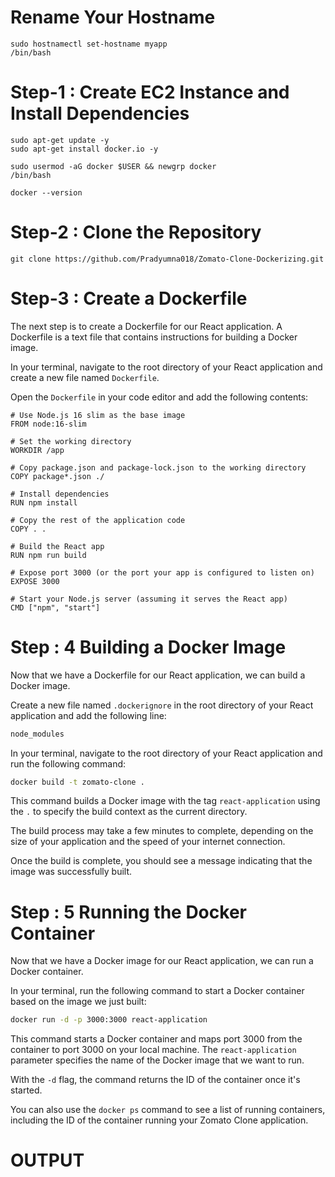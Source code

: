 # Rename Your Hostname 
```
sudo hostnamectl set-hostname myapp
/bin/bash
```
# Step-1 : Create EC2 Instance and Install Dependencies
```
sudo apt-get update -y
sudo apt-get install docker.io -y
```
```
sudo usermod -aG docker $USER && newgrp docker
/bin/bash
```
```
docker --version
```
# Step-2 : Clone the Repository
```
git clone https://github.com/Pradyumna018/Zomato-Clone-Dockerizing.git
```
# Step-3 : Create a Dockerfile

The next step is to create a Dockerfile for our React application. A Dockerfile is a text file that contains instructions for building a Docker image.

In your terminal, navigate to the root directory of your React application and create a new file named `Dockerfile`.

Open the `Dockerfile` in your code editor and add the following contents:
```
# Use Node.js 16 slim as the base image
FROM node:16-slim

# Set the working directory
WORKDIR /app

# Copy package.json and package-lock.json to the working directory
COPY package*.json ./

# Install dependencies
RUN npm install

# Copy the rest of the application code
COPY . .

# Build the React app
RUN npm run build

# Expose port 3000 (or the port your app is configured to listen on)
EXPOSE 3000

# Start your Node.js server (assuming it serves the React app)
CMD ["npm", "start"]
```
# Step : 4 Building a Docker Image

Now that we have a Dockerfile for our React application, we can build a Docker image.

Create a new file named `.dockerignore` in the root directory of your React application and add the following line:

```bash
node_modules
```

In your terminal, navigate to the root directory of your React application and run the following command:

```bash
docker build -t zomato-clone .
```

This command builds a Docker image with the tag `react-application` using the `.` to specify the build context as the current directory.

The build process may take a few minutes to complete, depending on the size of your application and the speed of your internet connection.

Once the build is complete, you should see a message indicating that the image was successfully built.
# Step : 5 Running the Docker Container

Now that we have a Docker image for our React application, we can run a Docker container.

In your terminal, run the following command to start a Docker container based on the image we just built:

```bash
docker run -d -p 3000:3000 react-application
```

This command starts a Docker container and maps port 3000 from the container to port 3000 on your local machine. The `react-application` parameter specifies the name of the Docker image that we want to run.

With the `-d` flag, the command returns the ID of the container once it's started.

You can also use the `docker ps` command to see a list of running containers, including the ID of the container running your Zomato Clone application.

# OUTPUT





